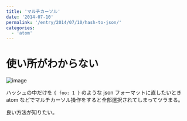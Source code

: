 ```yaml
---
title: 'マルチカーソル'
date: '2014-07-10'
permalink: '/entry/2014/07/10/hash-to-json/'
categories:
  - 'atom'
---
```


# 使い所がわからない

![image](https://i.gyazo.com/6f717eaff8e129c8669029f0a13a03e6.gif)

ハッシュの中だけを `{ foo: 1 }` のような json フォーマットに直したいとき
atom などでマルチカーソル操作をすると全部選択されてしまってツラまる。

良い方法が知りたい。
